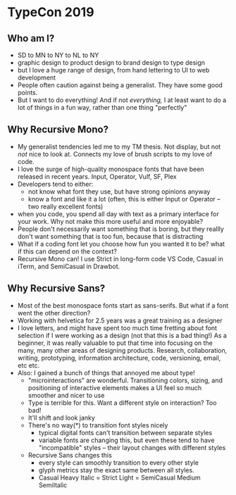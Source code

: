 # TypeCon 2019


## Who am I?

- SD to MN to NY to NL to NY
- graphic design to product design to brand design to type design
- but I love a huge range of design, from hand lettering to UI to web development
- People often caution against being a generalist. They have some good points.
- But I want to do everything! And if not *everything,* I at least want to do a lot of things in a fun way, rather than one thing "perfectly"

## Why Recursive Mono?

- My generalist tendencies led me to my TM thesis. Not display, but not *not* nice to look at. Connects my love of brush scripts to my love of code.
- I love the surge of high-quality monospace fonts that have been released in recent years. Input, Operator, Vulf, SF, Plex
- Developers tend to either:
  - not know what font they use, but have strong opinions anyway
  - know a font and like it a lot (often, this is either Input or Operator – two really excellent fonts)
- when you code, you spend all day with text as a primary interface for your work. Why not make this more useful and more enjoyable?
- People don't necessarily want something that is boring, but they reallly don't want something that is too fun, because that is distracting
- What if a coding font let you choose how fun you wanted it to be? what if this can depend on the context?
- Recursive Mono can! I use Strict in long-form code VS Code, Casual in iTerm, and SemiCasual in Drawbot.

## Why Recursive Sans?

- Most of the best monospace fonts start as sans-serifs. But what if a font went the other direction? 
- Working with helvetica for 2.5 years was a great training as a designer
- I love letters, and might have spent too much time fretting about font selection if I were working as a design (not that this is a bad thing!) As a beginner, it was really valuable to put that time into focusing on the many, many other areas of designing products. Research, collaboration, writing, prototyping, information architecture, code, versioning, email, etc etc.
- Also: I gained a bunch of things that annoyed me about type!
  - "microinteractions" are wonderful. Transitioning colors, sizing, and positioning of interactive elements makes a UI feel so much smoother and nicer to use
  - Type is terrible for this. Want a different style on interaction? Too bad!
  - It'll shift and look janky
  - There's no way(*) to transition font styles nicely
    - typical digital fonts can't transition between separate styles
    - variable fonts are changing this, but even these tend to have "incompatible" styles – their layout changes with different styles
  - Recursive Sans changes this
    - every style can smoothly transition to every other style
    - glyph metrics stay the exact same between all styles. 
    - Casual Heavy Italic = Strict Light = SemiCasual Medium SemiItalic
